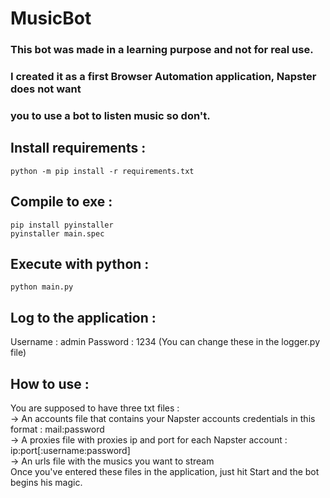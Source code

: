 # MusicBot
 
### This bot was made in a learning purpose and not for real use.
### I created it as a first Browser Automation application, Napster does not want
### you to use a bot to listen music so don't.

## Install requirements :
```shell
python -m pip install -r requirements.txt
```

## Compile to exe :
```shell
pip install pyinstaller
pyinstaller main.spec
```

## Execute with python :
```shell
python main.py
```

## Log to the application :
Username : admin
Password : 1234
(You can change these in the logger.py file)

## How to use :
You are supposed to have three txt files :  
-> An accounts file that contains your Napster accounts credentials in this format : mail:password  
-> A proxies file with proxies ip and port for each Napster account : ip:port[:username:password]  
-> An urls file with the musics you want to stream  
Once you've entered these files in the application, just hit Start and the bot begins his magic.